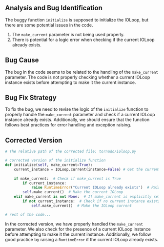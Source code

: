 ## Analysis and Bug Identification
The buggy function `initialize` is supposed to initialize the IOLoop, but there are some potential issues in the code.

1. The `make_current` parameter is not being used properly.
2. There is potential for a logic error when checking if the current IOLoop already exists.

## Bug Cause
The bug in the code seems to be related to the handling of the `make_current` parameter. The code is not properly checking whether a current IOLoop instance exists before attempting to make it the current instance.

## Bug Fix Strategy
To fix the bug, we need to revise the logic of the `initialize` function to properly handle the `make_current` parameter and check if a current IOLoop instance already exists. Additionally, we should ensure that the function follows best practices for error handling and exception raising.

## Corrected Version
```python
# The relative path of the corrected file: tornado/ioloop.py

# corrected version of the initialize function
def initialize(self, make_current=True):
    current_instance = IOLoop.current(instance=False) # Get the current IOLoop instance
    
    if make_current:  # Check if make_current is True
        if current_instance:
            raise RuntimeError("Current IOLoop already exists")  # Raise an error if current IOLoop already exists
        self.make_current()  # Make the current IOLoop
    elif make_current is not None:  # If make_current is explicitly set to False
        if not current_instance:  # Check if no current instance exists
            self.make_current()  # Make the IOLoop current

# rest of the code...
```

In the corrected version, we have properly handled the `make_current` parameter. We also check for the presence of a current IOLoop instance before attempting to make it the current instance. Additionally, we follow good practice by raising a `RuntimeError` if the current IOLoop already exists.